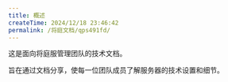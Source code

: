 ```yaml
---
title: 概述
createTime: 2024/12/18 23:46:42
permalink: /将庭文档/qps491fd/
---
```




这是面向将庭服管理团队的技术文档。



旨在通过文档分享，使每一位团队成员了解服务器的技术设置和细节。
